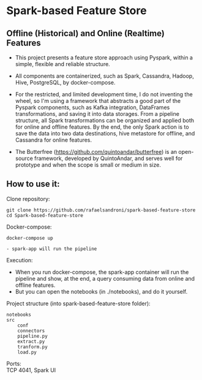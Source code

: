 # Spark-based Feature Store
## Offline (Historical) and Online (Realtime) Features

- This project presents a feature store approach using Pyspark, within a simple, flexible and reliable structure.

- All components are containerized, such as Spark, Cassandra, Hadoop, Hive, PostgreSQL, by docker-compose.

- For the restricted, and limited development time, I do not inventing the wheel, so I'm using a framework that abstracts a good part of the Pyspark components, such as Kafka integration, DataFrames transformations, and saving it into data storages. From a pipeline structure, all Spark transformations can be organized and applied both for online and offline features. By the end, the only Spark action is to save the data into two data destinations, hive metastore for offline, and Cassandra for online features.

- The Butterfree (https://github.com/quintoandar/butterfree) is an open-source framework, developed by QuintoAndar, and serves well for prototype and when the scope is small or medium in size.


How to use it:
-----

Clone repository:

    git clone https://github.com/rafaelsandroni/spark-based-feature-store
    cd Spark-based-feature-store

Docker-compose:

    docker-compose up
    
    - spark-app will run the pipeline

Execution:

- When you run docker-compose, the spark-app container will run the pipeline and show, at the end, a query consuming data from online and offline features.
- But you can open the notebooks (in ./notebooks), and do it yourself.

Project structure (into spark-based-feature-store folder):

    notebooks 
    src
        conf
        connectors
        pipeline.py
        extract.py
        tranform.py
        load.py


Ports:    
    TCP 4041, Spark UI